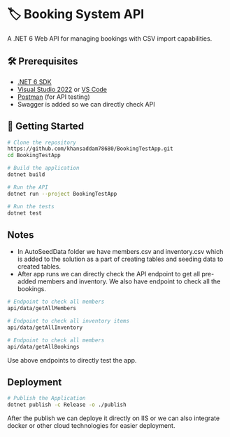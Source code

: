 # 🏷️ Booking System API

A .NET 6 Web API for managing bookings with CSV import capabilities.

## 🛠️ Prerequisites

- [.NET 6 SDK](https://dotnet.microsoft.com/download/dotnet/6.0)
- [Visual Studio 2022](https://visualstudio.microsoft.com/) or [VS Code](https://code.visualstudio.com/)
- [Postman](https://www.postman.com/) (for API testing)
- Swagger is added so we can directly check API

## 🚀 Getting Started

```bash
# Clone the repository
https://github.com/khansaddam78680/BookingTestApp.git
cd BookingTestApp

# Build the application
dotnet build

# Run the API
dotnet run --project BookingTestApp

# Run the tests
dotnet test
```

## Notes
- In AutoSeedData folder we have members.csv and inventory.csv which is added to the solution as a part of creating tables and seeding data to created tables.
- After app runs we can directly check the API endpoint to get all pre-added members and inventory. We also have endpoint to check all the bookings.

```bash
# Endpoint to check all members
api/data/getAllMembers

# Endpoint to check all inventory items
api/data/getAllInventory

# Endpoint to check all members
api/data/getAllBookings
```

Use above endpoints to directly test the app.

## Deployment

```bash
# Publish the Application
dotnet publish -c Release -o ./publish
```

After the publish we can deploye it directly on IIS or we can also integrate docker or other cloud technologies for easier deployment.

